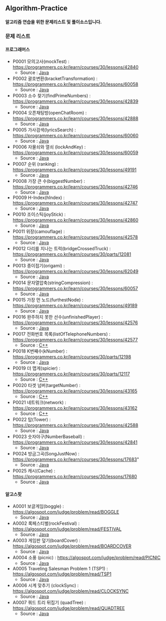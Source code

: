 ## Algorithm-Practice

#### 알고리즘 연습을 위한 문제리스트 및 풀이소스입니다.

### 문제 리스트

#### 프로그래머스

* P0001 모의고사(mockTest) : https://programmers.co.kr/learn/courses/30/lessons/42840 
    - Source : <a href="/programers/P0001_mockTest/goldswan/mockTest_goldswan.java">Java</a>
* P0002 괄호변환(bracketTransformation) : https://programmers.co.kr/learn/courses/30/lessons/60058 
    - Source : <a href="/programers/P0002_bracketTransformation/goldswan/bracketTransformation_goldswan.java">Java</a>
* P0003 소수 찾기(findPrimeNumbers) : https://programmers.co.kr/learn/courses/30/lessons/42839 
    - Source : <a href="/programers/P0003_findPrimeNumbers/goldswan/findPrimeNumbers_goldswan.java">Java</a>
* P0004 오픈채팅방(openChatRoom) : https://programmers.co.kr/learn/courses/30/lessons/42888 
    - Source : <a href="/programers/P0004_openChatRoom/goldswan/openChatRoom_goldswan.java">Java</a>
* P0005 가사검색(lyricsSearch) : https://programmers.co.kr/learn/courses/30/lessons/60060 
    - Source : <a href="/programers/P0005_lyricsSearch/goldswan/lyricsSearch_goldswan.java">Java</a>
* P0006 자물쇠와 열쇠 (lockAndKey) : https://programmers.co.kr/learn/courses/30/lessons/60059 
    - Source : <a href="/programers/P0006_lockAndKey/goldswan/lockAndKey_goldswan.java">Java</a>
* P0007 순위 (ranking) : https://programmers.co.kr/learn/courses/30/lessons/49191 
    - Source : <a href="/programers/P0007_ranking/goldswan/ranking_goldswan.java">Java</a>
* P0008 가장 큰 수(biggestNumber) : https://programmers.co.kr/learn/courses/30/lessons/42746 
    - Source : <a href="/programers/P0008_biggestNumber/goldswan/biggestNumber_goldswan.java">Java</a>
* P0009 H-Index(hIndex) : https://programmers.co.kr/learn/courses/30/lessons/42747 
    - Source : <a href="/programers/P0009_hIndex/goldswan/hIndex_goldswan.java">Java</a>
* P0010 조이스틱(joyStick) : https://programmers.co.kr/learn/courses/30/lessons/42860 
    - Source : <a href="/programers/P0010_joyStick/goldswan/joyStick_goldswan.java">Java</a>
* P0011 위장(camouflage) : https://programmers.co.kr/learn/courses/30/lessons/42578 
    - Source : <a href="/programers/P0011_camouflage/goldswan/camouflage_goldswan.java">Java</a>
* P0012 다리를 지나는 트럭(bridgeCrossedTruck) : https://programmers.co.kr/learn/courses/30/parts/12081 
    - Source : <a href="/programers/P0012_bridgeCrossedTruck/goldswan/bridgeCrossedTruck_goldswan.java">Java</a>
* P0013 종이접기(origami) : https://programmers.co.kr/learn/courses/30/lessons/62049 
    - Source : <a href="/programers/P0013_origami/goldswan/origami_goldswan.java">Java</a>
* P0014 문자열압축(stringCompression) : https://programmers.co.kr/learn/courses/30/lessons/60057 
    - Source : <a href="/programers/P0014_stringCompression/goldswan/stringCompression_goldswan.java">Java</a>
* P0015 가장 먼 노드(furthestNode) : https://programmers.co.kr/learn/courses/30/lessons/49189 
    - Source : <a href="/programers/P0015_furthestNode/goldswan/furthestNode_goldswan.java">Java</a>
* P0016 완주하지 못한 선수(unfinishedPlayer) : https://programmers.co.kr/learn/courses/30/lessons/42576 
    - Source : <a href="/programers/P0016_unfinishedPlayer/goldswan/unfinishedPlayer_goldswan.java">Java</a>
* P0017 전화번호 목록(listOfTelephoneNumbers) : https://programmers.co.kr/learn/courses/30/lessons/42577 
    - Source : <a href="/programers/P0017_listOfTelephoneNumbers/goldswan/listOfTelephoneNumbers_goldswan.cpp">C++</a>
* P0018 K번째수(kNumber) : https://programmers.co.kr/learn/courses/30/parts/12198 
    - Source : <a href="/programers/P0018_kNumber/goldswan/kNumber_goldswan.java">Java</a>
* P0019 더 맵게(spicier) : https://programmers.co.kr/learn/courses/30/parts/12117 
    - Source : <a href="/programers/P0019_spicier/goldswan/spicier_goldswan.cpp">C++</a>
* P0020 타겟 넘버(targetNumber) : https://programmers.co.kr/learn/courses/30/lessons/43165 
    - Source : <a href="/programers/P0020_targetNumber/goldswan/targetNumber_goldswan.cpp">C++</a>
* P0021 네트워크(network) : https://programmers.co.kr/learn/courses/30/lessons/43162 
    - Source : <a href="/programers/P0021_network/goldswan/network_goldswan.cpp">C++</a>
* P0022 탑(Tower) : https://programmers.co.kr/learn/courses/30/lessons/42588 
    - Source : <a href="/programers/P0022_Tower/goldswan/src/algorithm/programers/Tower.java">Java</a>
* P0023 숫자야구(NumberBaseball) : https://programmers.co.kr/learn/courses/30/lessons/42841 
    - Source : <a href="/programers/P0023_NumberBaseball/goldswan/
src/algorithm/programers/NumberBaseball.java">Java</a>
* P0024 방금그곡(SongJustNow) : https://programmers.co.kr/learn/courses/30/lessons/17683" 
    - Source : <a href="/programers/P0024_SongJustNow/goldswan/src/algorithm/programers/SongJustNow.java">Java</a>
* P0025 캐시(Cache) : https://programmers.co.kr/learn/courses/30/lessons/17680 
    - Source : <a href="/programers/P0025_Cache/goldswan/src/algorithm/programers/Cache.java">Java</a>
#### 알고스팟

* A0001 보글게임(boggle) : https://algospot.com/judge/problem/read/BOGGLE 
    - Source : <a href="/algospot/A0001_boggle/goldswan/boggle_goldswan.java">Java</a>
* A0002 록페스티벌(rockFestival) : https://algospot.com/judge/problem/read/FESTIVAL 
    - Source : <a href="/algospot/A0002_rockFestival/goldswan/rockFestival_goldswan.java">Java</a>
* A0003 게임판 덮기(boardCover) : https://algospot.com/judge/problem/read/BOARDCOVER 
    - Source : <a href="/algospot/A0003_boardCover/goldswan/boardCover_goldswan.java">Java</a>
* A0004 소풍 (picnic) : https://algospot.com/judge/problem/read/PICNIC 
    - Source : <a href="/algospot/A0004_picnic/goldswan/picnic_goldswan.java">Java</a>
* A0005 Traveling Salesman Problem 1 (TSP1) : https://algospot.com/judge/problem/read/TSP1 
    - Source : <a href="/algospot/A0005_TSP1/goldswan/TSP1_goldswan.java">Java</a>
* A0006 시계 맞추기 (clockSync) : https://algospot.com/judge/problem/read/CLOCKSYNC 
    - Source : <a href="/algospot/A0006_clockSync/goldswan/clockSync_goldswan.java">Java</a>
* A0007 쿼드 트리 뒤집기 (quadTree) : https://algospot.com/judge/problem/read/QUADTREE 
    - Source : <a href="/algospot/A0007_quadTree/goldswan/quadTree_goldswan.java">Java</a>
